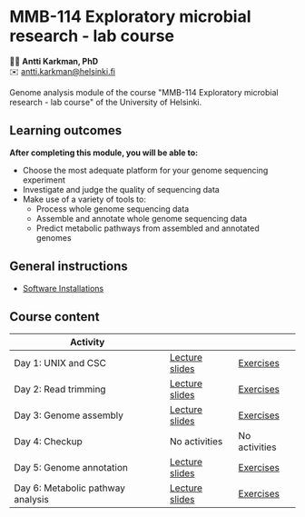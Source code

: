 # MMB-114 Exploratory microbial research - lab course
:man_technologist: __Antti Karkman, PhD__  
:envelope: [antti.karkman@helsinki.fi](mailto:antti.karkman@helsinki.fi)


Genome analysis module of the course "MMB-114 Exploratory microbial research - lab course" of the University of Helsinki.

## Learning outcomes

**After completing this module, you will be able to:**
* Choose the most adequate platform for your genome sequencing experiment
* Investigate and judge the quality of sequencing data
* Make use of a variety of tools to:
    * Process whole genome sequencing data
    * Assemble and annotate whole genome sequencing data
    * Predict metabolic pathways from assembled and annotated genomes

## General instructions

* [Software Installations](Exercises/00-software-installations.md)

## Course content

Activity | | |
-- | -- | -- |
Day 1: UNIX and CSC | [Lecture slides](lectures/01_UNIX_and_CSC.pdf) | [Exercises](Exercises/01-UNIX-and-CSC.md) |
Day 2: Read trimming | [Lecture slides](lectures/02_Read_trimming.pdf) | [Exercises](Exercises/02-Read-trimming.md) |
Day 3: Genome assembly | [Lecture slides](lectures/03_Genome_assembly.pdf) | [Exercises](Exercises/03-Genome-assembly.md) |
Day 4: Checkup  | No activities | No activities |
Day 5: Genome annotation | [Lecture slides](lectures/05_Genome_annotation.pdf) | [Exercises](Exercises/05-Genome-annotation.md) |
Day 6: Metabolic pathway analysis | [Lecture slides](lectures/06_Metabolic_pathways.pdf) | [Exercises](Exercises/06-Metabolic-pathways.md) |
